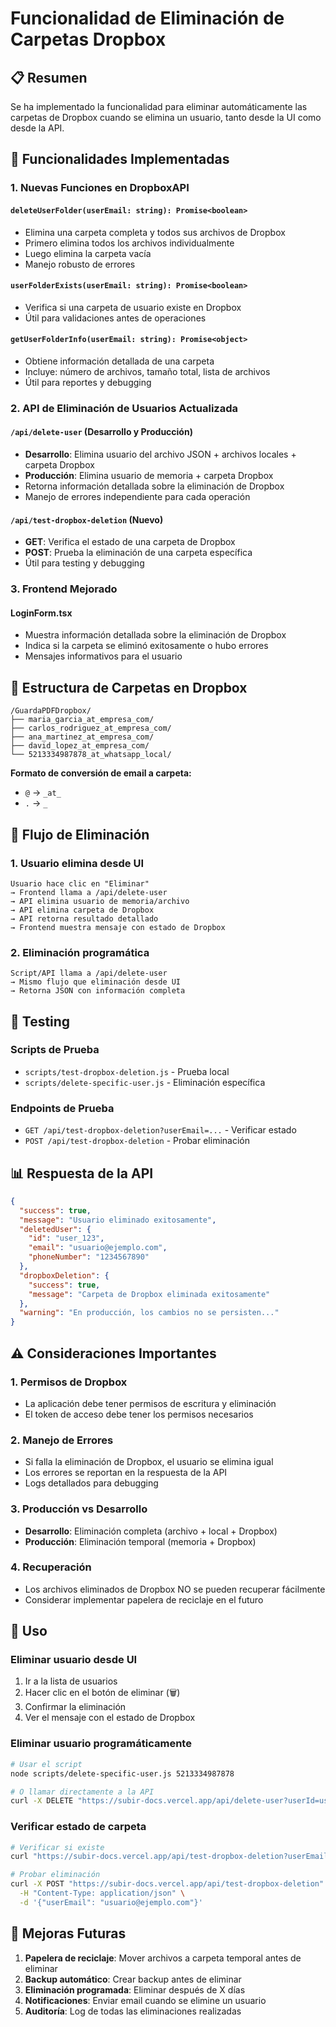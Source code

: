 # Funcionalidad de Eliminación de Carpetas Dropbox

## 📋 Resumen

Se ha implementado la funcionalidad para eliminar automáticamente las carpetas de Dropbox cuando se elimina un usuario, tanto desde la UI como desde la API.

## 🔧 Funcionalidades Implementadas

### 1. Nuevas Funciones en DropboxAPI

#### `deleteUserFolder(userEmail: string): Promise<boolean>`
- Elimina una carpeta completa y todos sus archivos de Dropbox
- Primero elimina todos los archivos individualmente
- Luego elimina la carpeta vacía
- Manejo robusto de errores

#### `userFolderExists(userEmail: string): Promise<boolean>`
- Verifica si una carpeta de usuario existe en Dropbox
- Útil para validaciones antes de operaciones

#### `getUserFolderInfo(userEmail: string): Promise<object>`
- Obtiene información detallada de una carpeta
- Incluye: número de archivos, tamaño total, lista de archivos
- Útil para reportes y debugging

### 2. API de Eliminación de Usuarios Actualizada

#### `/api/delete-user` (Desarrollo y Producción)
- **Desarrollo**: Elimina usuario del archivo JSON + archivos locales + carpeta Dropbox
- **Producción**: Elimina usuario de memoria + carpeta Dropbox
- Retorna información detallada sobre la eliminación de Dropbox
- Manejo de errores independiente para cada operación

#### `/api/test-dropbox-deletion` (Nuevo)
- **GET**: Verifica el estado de una carpeta de Dropbox
- **POST**: Prueba la eliminación de una carpeta específica
- Útil para testing y debugging

### 3. Frontend Mejorado

#### LoginForm.tsx
- Muestra información detallada sobre la eliminación de Dropbox
- Indica si la carpeta se eliminó exitosamente o hubo errores
- Mensajes informativos para el usuario

## 📁 Estructura de Carpetas en Dropbox

```
/GuardaPDFDropbox/
├── maria_garcia_at_empresa_com/
├── carlos_rodriguez_at_empresa_com/
├── ana_martinez_at_empresa_com/
├── david_lopez_at_empresa_com/
└── 5213334987878_at_whatsapp_local/
```

**Formato de conversión de email a carpeta:**
- `@` → `_at_`
- `.` → `_`

## 🔄 Flujo de Eliminación

### 1. Usuario elimina desde UI
```
Usuario hace clic en "Eliminar" 
→ Frontend llama a /api/delete-user
→ API elimina usuario de memoria/archivo
→ API elimina carpeta de Dropbox
→ API retorna resultado detallado
→ Frontend muestra mensaje con estado de Dropbox
```

### 2. Eliminación programática
```
Script/API llama a /api/delete-user
→ Mismo flujo que eliminación desde UI
→ Retorna JSON con información completa
```

## 🧪 Testing

### Scripts de Prueba
- `scripts/test-dropbox-deletion.js` - Prueba local
- `scripts/delete-specific-user.js` - Eliminación específica

### Endpoints de Prueba
- `GET /api/test-dropbox-deletion?userEmail=...` - Verificar estado
- `POST /api/test-dropbox-deletion` - Probar eliminación

## 📊 Respuesta de la API

```json
{
  "success": true,
  "message": "Usuario eliminado exitosamente",
  "deletedUser": {
    "id": "user_123",
    "email": "usuario@ejemplo.com",
    "phoneNumber": "1234567890"
  },
  "dropboxDeletion": {
    "success": true,
    "message": "Carpeta de Dropbox eliminada exitosamente"
  },
  "warning": "En producción, los cambios no se persisten..."
}
```

## ⚠️ Consideraciones Importantes

### 1. Permisos de Dropbox
- La aplicación debe tener permisos de escritura y eliminación
- El token de acceso debe tener los permisos necesarios

### 2. Manejo de Errores
- Si falla la eliminación de Dropbox, el usuario se elimina igual
- Los errores se reportan en la respuesta de la API
- Logs detallados para debugging

### 3. Producción vs Desarrollo
- **Desarrollo**: Eliminación completa (archivo + local + Dropbox)
- **Producción**: Eliminación temporal (memoria + Dropbox)

### 4. Recuperación
- Los archivos eliminados de Dropbox NO se pueden recuperar fácilmente
- Considerar implementar papelera de reciclaje en el futuro

## 🚀 Uso

### Eliminar usuario desde UI
1. Ir a la lista de usuarios
2. Hacer clic en el botón de eliminar (🗑️)
3. Confirmar la eliminación
4. Ver el mensaje con el estado de Dropbox

### Eliminar usuario programáticamente
```bash
# Usar el script
node scripts/delete-specific-user.js 5213334987878

# O llamar directamente a la API
curl -X DELETE "https://subir-docs.vercel.app/api/delete-user?userId=user_123"
```

### Verificar estado de carpeta
```bash
# Verificar si existe
curl "https://subir-docs.vercel.app/api/test-dropbox-deletion?userEmail=usuario@ejemplo.com"

# Probar eliminación
curl -X POST "https://subir-docs.vercel.app/api/test-dropbox-deletion" \
  -H "Content-Type: application/json" \
  -d '{"userEmail": "usuario@ejemplo.com"}'
```

## 🔮 Mejoras Futuras

1. **Papelera de reciclaje**: Mover archivos a carpeta temporal antes de eliminar
2. **Backup automático**: Crear backup antes de eliminar
3. **Eliminación programada**: Eliminar después de X días
4. **Notificaciones**: Enviar email cuando se elimine un usuario
5. **Auditoría**: Log de todas las eliminaciones realizadas
